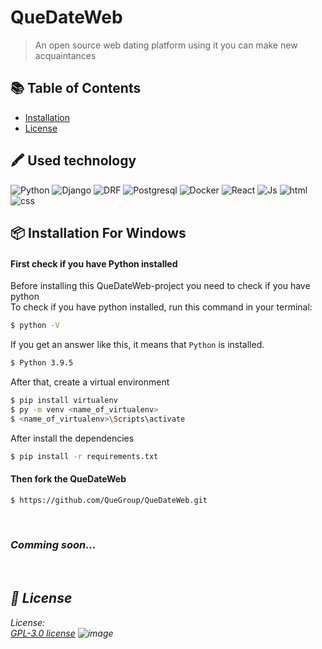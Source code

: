 # QueDateWeb
> An open source web dating platform using it you can make new acquaintances

<!---
<p align="center">

  <img src="https://user-images.githubusercontent.com/72649244/183296141-939297c9-f8d5-46fb-ab32-f569bfe45582.png">

</p>
--->


## :books: Table of Contents

- [Installation](#package-installation-for-windows)
- [License](#scroll-license)



## 🖍 Used technology
![Python](https://img.shields.io/badge/Python-FFD43B?style=for-the-badge&logo=python&logoColor=blue)
![Django](https://img.shields.io/badge/Django-092E20?style=for-the-badge&logo=django&logoColor=green)
![DRF](https://img.shields.io/badge/django%20rest-ff1709?style=for-the-badge&logo=django&logoColor=white)
![Postgresql](https://img.shields.io/badge/PostgreSQL-316192?style=for-the-badge&logo=postgresql&logoColor=white)
![Docker](https://img.shields.io/badge/Docker-2CA5E0?style=for-the-badge&logo=docker&logoColor=white)
![React](https://img.shields.io/badge/React-20232A?style=for-the-badge&logo=react&logoColor=61DAFB)
![Js](https://img.shields.io/badge/JavaScript-323330?style=for-the-badge&logo=javascript&logoColor=F7DF1E)
![html](https://img.shields.io/badge/HTML5-E34F26?style=for-the-badge&logo=html5&logoColor=white)
![css](https://img.shields.io/badge/CSS3-1572B6?style=for-the-badge&logo=css3&logoColor=white)



## :package: Installation For Windows
#### First check if you have Python installed

Before installing this QueDateWeb-project you need to check if you have python\
To check if you have python installed, run this command in your terminal:

```sh
$ python -V
```

If you get an answer like this, it means that `Python` is installed.

```sh
$ Python 3.9.5
```

After that, create a virtual environment
```sh
$ pip install virtualenv
$ py -m venv <name_of_virtualenv>
$ <name_of_virtualenv>\Scripts\activate
```

After install the dependencies
```sh
$ pip install -r requirements.txt
```


#### Then fork the QueDateWeb

```sh
$ https://github.com/QueGroup/QueDateWeb.git
```

<br>

### <i>Comming soon...<i>

<br>

## :scroll: License

License:\
[GPL-3.0 license](LICENSE)
![image](https://user-images.githubusercontent.com/72649244/183296318-59fbd00a-c52a-40fe-ba82-1219183f5033.png)

